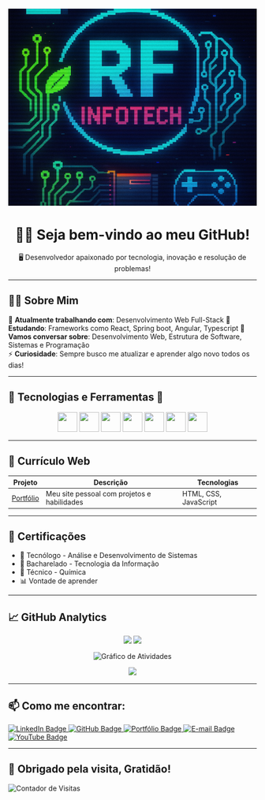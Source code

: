 <p align="center">
  <img 
    src="https://raw.githubusercontent.com/FogacaDev/FogacaDev/main/InfoTech.png" 
    alt="RF Infotech Logo" 
    style="width: 100%; max-width: 100%; height: 400px; object-fit: cover;"/>
</p>

<h1 align="center">👨‍💻 Seja bem-vindo ao meu GitHub!</h1>
<p align="center">🖥️ Desenvolvedor apaixonado por tecnologia, inovação e resolução de problemas!</p>

---

## 🙋‍♂️ Sobre Mim

🔭 **Atualmente trabalhando com**: Desenvolvimento Web Full-Stack
🌱 **Estudando**: Frameworks como React, Spring boot, Angular, Typescript 
💬 **Vamos conversar sobre**: Desenvolvimento Web, Estrutura de Software, Sistemas e Programação  
⚡ **Curiosidade**: Sempre busco me atualizar e aprender algo novo todos os dias!

---

## 🧠 Tecnologias e Ferramentas 🧪

<p align="center">
  <img src="https://cdn.jsdelivr.net/gh/devicons/devicon/icons/html5/html5-original.svg" width="40" height="40"/>
  <img src="https://cdn.jsdelivr.net/gh/devicons/devicon/icons/css3/css3-original.svg" width="40" height="40"/>
  <img src="https://cdn.jsdelivr.net/gh/devicons/devicon/icons/javascript/javascript-original.svg" width="40" height="40"/>
  <img src="https://cdn.jsdelivr.net/gh/devicons/devicon/icons/bootstrap/bootstrap-plain.svg" width="40" height="40"/>
  <img src="https://cdn.jsdelivr.net/gh/devicons/devicon/icons/nodejs/nodejs-original.svg" width="40" height="40"/>
  <img src="https://cdn.jsdelivr.net/gh/devicons/devicon/icons/git/git-original.svg" width="40" height="40"/>
  <img src="https://cdn.jsdelivr.net/gh/devicons/devicon/icons/java/java-original.svg" width="40" height="40"/>
</p>

---

## 💼 Currículo Web

| Projeto | Descrição | Tecnologias |
|--------|------------|-------------|
| [Portfólio](https://fogacadev.github.io/portifolio/) | Meu site pessoal com projetos e habilidades | HTML, CSS, JavaScript |

---

## 📜 Certificações

- 🏅 Tecnólogo - Análise e Desenvolvimento de Sistemas
- 🤖 Bacharelado - Tecnologia da Informação
- 🧪 Técnico - Química 
- 📊 Vontade de aprender

---

## 📈 GitHub Analytics

<div align="center">
  <img height="180em" src="https://github-readme-stats.vercel.app/api?username=FogacaDev&show_icons=true&theme=github_dark&hide_border=false&include_all_commits=true&count_private=true"/>
  <img height="180em" src="https://github-readme-stats.vercel.app/api/top-langs/?username=FogacaDev&layout=compact&langs_count=10&theme=github_dark&hide_border=false"/>
</div>

<p align="center">
  <img src="https://github-readme-activity-graph.vercel.app/graph?username=FogacaDev&theme=github-dark&hide_border=true" alt="Gráfico de Atividades"/>
</p>

<p align="center">
  <img src="https://github-profile-trophy.vercel.app/?username=FogacaDev&theme=darkhub&no-frame=true&row=1&column=6"/>
</p>

---

## 📫 Como me encontrar:

<p>
  <a href="https://www.linkedin.com/in/fogacadev/" target="_blank">
    <img src="https://img.shields.io/badge/LinkedIn-FogacaDev-blue?style=for-the-badge&logo=linkedin" alt="LinkedIn Badge"/>
  </a>
  <a href="https://github.com/FogacaDev" target="_blank">
    <img src="https://img.shields.io/badge/GitHub-FogacaDev-181717?style=for-the-badge&logo=github" alt="GitHub Badge"/>
  </a>
  <a href="https://fogacadev.github.io/portifolio/" target="_blank">
    <img src="https://img.shields.io/badge/Portfólio-Visite%20meu%20site-8A4FFF?style=for-the-badge&logo=google-chrome" alt="Portfólio Badge"/>
  </a>
  <a href="mailto:renan.fogaca@hotmail.com">
    <img src="https://img.shields.io/badge/E--mail-renan.fogaca@hotmail.com-D14836?style=for-the-badge&logo=gmail" alt="E-mail Badge"/>
  </a>
  <a href="https://www.youtube.com/@deathrashgames" target="_blank">
    <img src="https://img.shields.io/badge/YouTube-DeathrashGames-FF0000?style=for-the-badge&logo=youtube" alt="YouTube Badge"/>
  </a>
</p>

---

## 🙏 Obrigado pela visita, Gratidão!

![Contador de Visitas](https://komarev.com/ghpvc/?username=FogacaDev&style=flat-square&color=blue)
